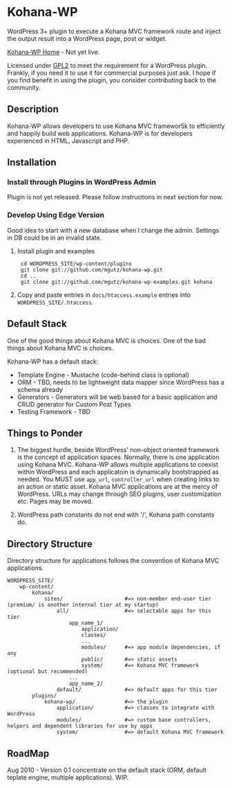 # Kohana-WP

WordPress 3+ plugin to execute a Kohana MVC framework route and inject
the output result into a WordPress page, post or widget.

[Kohana-WP Home](http://kohana-wp.mgutz.com) - Not yet live.

Licensed under [GPL2](http://www.gnu.org/licenses/old-licenses/gpl-2.0.html) to meet the
requirement for a WordPress plugin. Frankly, if you need it to use it for commercial purposes just ask. 
I hope if you find benefit in using the plugin, you consider contributing back to the community.

## Description

Kohana-WP allows developers to use Kohana MVC framewor5k to efficiently and happily build 
web applications. Kohana-WP is for developers experienced in HTML, Javascript and PHP.

## Installation

### Install through Plugins in WordPress Admin

Plugin is not yet released. Please follow instructions in next section for now.

### Develop Using Edge Version

Good idea to start with a new database when I change the admin. Settings in DB could be in an invalid state.

1. Install plugin and examples

        cd WORDPRESS_SITE/wp-content/plugins
        git clone git://github.com/mgutz/kohana-wp.git
        cd ..
        git clone git://github.com/mgutz/kohana-wp-examples.git kohana

2. Copy and paste entries in `docs/htaccess.example` entries into `WORDPRESS_SITE/.htaccess`.

## Default Stack

One of the good things about Kohana MVC is choices. One of the bad things about Kohana MVC is choices.

Kohana-WP has a default stack:

* Template Engine - Mustache (code-behind class is optional)
* ORM - TBD, needs to be lightweight data mapper since WordPress has a schema already
* Generators - Generators will be web based for a basic application and CRUD generator for Custom Post Types
* Testing Framework - TBD

## Things to Ponder

1. The biggest hurdle, beside WordPress' non-object oriented framework is the concept of application spaces.
   Normally, there is
   one application using Kohana MVC. Kohana-WP allows multiple applications to coexist within
   WordPress and each applicatoin is dynamically bootstrapped as needed. You MUST use `app_url`,
   `controller_url` when creating links
   to an action or static asset. Kohana MVC applications are at the mercy of WordPress.
   URLs may change through SEO plugins, user customization etc. Pages may be moved.
   
2. WordPress path constants do not end with '/', Kohana path constants do.


## Directory Structure

Directory structure for applications follows the convention of Kohana MVC applications. 

    WORDPRESS_SITE/
        wp-content/
            kohana/
                sites/                    #=> non-member end-user tier (premium/ is another internal tier at my startup)
                    all/                  #=> selectable apps for this tier
                        app_name_1/
                            application/    
                            classes/
                            ...
                            modules/      #=> app module dependencies, if any
                            public/       #=> static assets
                            system/       #=> Kohana MVC framework (optional but recommended)
                        ...
                        app_name_2/
                    default/              #=> default apps for this tier
            plugins/
                kohana-wp/                #=> the plugin
                    application/          #=> classes to integrate with WordPress
                    modules/              #=> custom base controllers, helpers and dependent libraries for use by apps
                    system/               #=> default Kohana MVC framework
                
## RoadMap

Aug 2010 - Version 0.1 concentrate on the default stack (ORM, default teplate engine, multiple applications). WIP.
